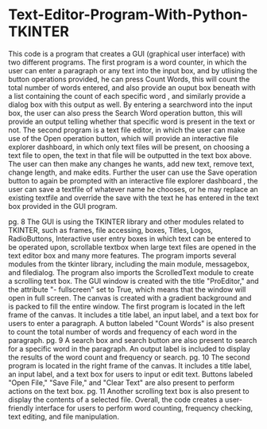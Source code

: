 # Text-Editor-Program-With-Python-TKINTER

This code is a program that creates a GUI (graphical user interface) with
two different programs. The first program is a word counter, in which the
user can enter a paragraph or any text into the input box, and by utlising
the button operations provided, he can press Count Words, this will count
the total number of words entered, and also provide an ouput box beneath
with a list containing the count of each specific word , and similarly
provide a dialog box with this output as well. By entering a searchword
into the input box, the user can also press the Search Word operation
button, this will provide an output telling whether that specific word is
present in the text or not.
The second program is a text file editor, in which the user can make use
of the Open operation button, which will provide an interactive file
explorer dashboard, in which only text files will be present, on choosing a
text file to open, the text in that file will be outputted in the text box
above. The user can then make any changes he wants, add new text,
remove text, change length, and make edits. Further the user can use the
Save operation button to again be prompted with an interactive file
explorer dashboard , the user can save a textfile of whatever name he
chooses, or he may replace an existing textfile and override the save with
the text he has entered in the text box provided in the GUI program.

pg. 8
The GUI is using the TKINTER library and other modules related to
TKINTER, such as frames, file accessing, boxes, Titles, Logos,
RadioButtons, Interactive user entry boxes in which text can be entered to
be operated upon, scrollable textbox when large text files are opened in
the text editor box and many more features.
The program imports several modules from the tkinter library, including
the main module, messagebox, and filedialog. The program also imports
the ScrolledText module to create a scrolling text box.
The GUI window is created with the title "ProEditor," and the attribute "-
fullscreen" set to True, which means that the window will open in full
screen. The canvas is created with a gradient background and is packed
to fill the entire window.
The first program is located in the left frame of the canvas. It includes a
title label, an input label, and a text box for users to enter a paragraph. A
button labeled "Count Words" is also present to count the total number of
words and frequency of each word in the paragraph.
pg. 9
A search box and search button are also present to search for a specific
word in the paragraph. An output label is included to display the results
of the word count and frequency or search.
pg. 10
The second program is located in the right frame of the canvas. It
includes a title label, an input label, and a text box for users to input or
edit text. Buttons labeled "Open File," "Save File," and "Clear Text" are also
present to perform actions on the text box.
pg. 11
Another scrolling text box is also present to display the contents of a
selected file.
Overall, the code creates a user-friendly interface for users to perform
word counting, frequency checking, text editing, and file manipulation. 
